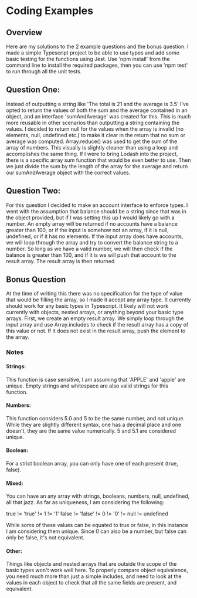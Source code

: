 # Coding Examples

## Overview
Here are my solutions to the 2 example questions and the bonus question. I made a simple Typescript project to be able to use types and add some basic testing for the functions using Jest. Use 'npm install' from the command line to install the required packages, then you can use 'npm test' to run through all the unit tests.

## Question One:

Instead of outputting a string like 'The total is 21 and the average is 3.5' I've opted to return the values of both the sum and the average contained in an object, and an interface 'sumAndAverage' was created for this. This is much more reusable in other scenarios than outputting a string containing the values. I decided to return null for the values when the array is invalid (no elements, null, undefined etc.) to make it clear in the return that no sum or average was computed. Array.reduce() was used to get the sum of the array of numbers. This visually is slightly cleaner than using a loop and accomplishes the same thing. If I were to bring Lodash into the project, there is a specific array sum function that would be even better to use. Then we just divide the sum by the length of the array for the average and return our sumAndAverage object with the correct values.

## Question Two:

For this question I decided to make an account interface to enforce types. I went with the assumption that balance should be a string since that was in the object provided, but if I was setting this up I would likely go with a number. An empty array will be returned if no accounts have a balance greater than 100, or if the input is somehow not an array, if it is null, undefined, or if it has no elements. If the input array does have accounts, we will loop through the array and try to convert the balance string to a number. So long as we have a valid number, we will then check if the balance is greater than 100, and if it is we will push that account to the result array. The result array is then returned

## Bonus Question

At the time of writing this there was no specification for the type of value that would be filling the array, so I made it accept any array type. It currently should work for any basic types in Typescript. It likely will not work currently with objects, nested arrays, or anything beyond your basic type arrays. First, we create an empty result array. We simply loop through the input array and use Array.includes to check if the result array has a copy of this value or not. If it does not exist in the result array, push the element to the array.

### Notes
#### Strings:
This function is case sensitive, I am assuming that 'APPLE' and 'apple' are unique. Empty strings and whitespace are also valid strings for this function.

#### Numbers:
This function considers 5.0 and 5 to be the same number, and not unique. While they are slightly different syntax, one has a decimal place and one doesn't, they are the same value numerically. 5 and 5.1 are considered unique.

#### Boolean:
For a strict boolean array, you can only have one of each present (true, false).

#### Mixed:
You can have an any array with strings, booleans, numbers, null, undefined, all that jazz. As far as uniqueness, I am considering the following:

true != 'true' != 1 != '1'
false != 'false' != 0 != '0' != null != undefined

While some of these values can be equated to true or false, in this instance I am considering them unique. Since 0 can also be a number, but false can only be false, it's not equivalent.

#### Other:
Things like objects and nested arrays that are outside the scope of the basic types won't work well here. To properly compare object equivalence, you need much more than just a simple includes, and need to look at the values in each object to check that all the same fields are present, and equivalent.
